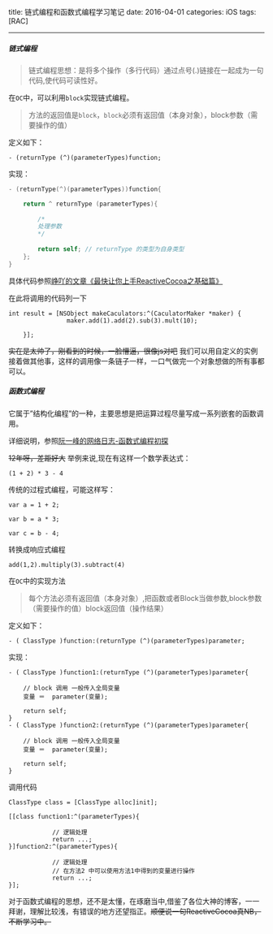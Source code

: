 title: 链式编程和函数式编程学习笔记
date: 2016-04-01 
categories: iOS
tags: [RAC]

---

##### 链式编程

> 链式编程思想：是将多个操作（多行代码）通过点号(.)链接在一起成为一句代码,使代码可读性好。

<!-- more --> 

 
在`OC`中，可以利用`block`实现链式编程。

> 方法的返回值是`block`，`block`必须有返回值（本身对象），block参数（需要操作的值）

定义如下：

	- (returnType (^)(parameterTypes)function;

实现：

```objectivec
- (returnType(^)(parameterTypes))function{

    return ^ returnType (parameterTypes){
        
        /*
        处理参数
        */
                
        return self; // returnType 的类型为自身类型
    };
}
```

具体代码参照[峥吖的文章《最快让你上手ReactiveCocoa之基础篇》](http://www.jianshu.com/p/87ef6720a096)

在此将调用的代码列一下

```objc
int result = [NSObject makeCaculators:^(CaculatorMaker *maker) {
                maker.add(1).add(2).sub(3).mult(10);
        
    }];
```

<s>实在是太帅了，刚看到的时候，一脸懵逼，很像js对吧</s> 我们可以用自定义的实例接着做其他事，这样的调用像一条链子一样，一口气做完一个对象想做的所有事都可以。

##### 函数式编程

它属于”结构化编程”的一种，主要思想是把运算过程尽量写成一系列嵌套的函数调用。

详细说明，参照[阮一峰的网络日志-函数式编程初探](http://www.ruanyifeng.com/blog/2012/04/functional_programming.html)

<s>12年呀，差距好大</s>
举例来说,现在有这样一个数学表达式：

	(1 + 2) * 3 - 4

传统的过程式编程，可能这样写：

	var a = 1 + 2;
	
	var b = a * 3;
	
	var c = b - 4;

转换成响应式编程

	add(1,2).multiply(3).subtract(4)

在`OC`中的实现方法

> 每个方法必须有返回值（本身对象）,把函数或者Block当做参数,block参数（需要操作的值）block返回值（操作结果）

定义如下：

	- ( ClassType )function:(returnType (^)(parameterTypes)parameter;

实现：

```objc
- ( ClassType )function1:(returnType (^)(parameterTypes)parameter{
	
	// block 调用 一般传入全局变量
	变量 ＝  parameter(变量);
	
	return self;
}
- ( ClassType )function2:(returnType (^)(parameterTypes)parameter{
	
	// block 调用 一般传入全局变量
	变量 ＝  parameter(变量);
	
	return self;
}
```

调用代码

```objc
ClassType class = [ClassType alloc]init];
	
[[class function1:^(parameterTypes){
	
			// 逻辑处理
			return ...;
}]function2:^(parameterTypes){
	
			// 逻辑处理 
			// 在方法2 中可以使用方法1中得到的变量进行操作
			return ...;
}];
```

对于函数式编程的思想，还不是太懂，在琢磨当中,借鉴了各位大神的博客，一一拜谢，理解比较浅，有错误的地方还望指正。<s>顺便说一句ReactiveCocoa真NB，不断学习中。